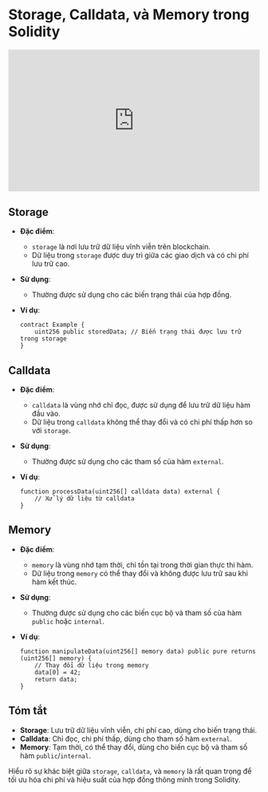 # Storage, Calldata, và Memory trong Solidity

<div style="position: relative; width: 100%; height: 0; padding-bottom: 56.25%;">
    <iframe src="https://www.youtube.com/embed/lrWSZjm8gAE?si=yewoKdflaRY4gvKo" 
            title="YouTube video player" 
            frameborder="0" 
            allow="accelerometer; autoplay; clipboard-write; encrypted-media; gyroscope; picture-in-picture; web-share" 
            referrerpolicy="strict-origin-when-cross-origin" 
            allowfullscreen 
            style="position: absolute; top: 0; left: 0; width: 100%; height: 100%;">
    </iframe>
</div>

## Storage

- **Đặc điểm**: 
  - `storage` là nơi lưu trữ dữ liệu vĩnh viễn trên blockchain.
  - Dữ liệu trong `storage` được duy trì giữa các giao dịch và có chi phí lưu trữ cao.

- **Sử dụng**: 
  - Thường được sử dụng cho các biến trạng thái của hợp đồng.

- **Ví dụ**:
  ````solidity
  contract Example {
      uint256 public storedData; // Biến trạng thái được lưu trữ trong storage
  }
  ````

## Calldata

- **Đặc điểm**: 
  - `calldata` là vùng nhớ chỉ đọc, được sử dụng để lưu trữ dữ liệu hàm đầu vào.
  - Dữ liệu trong `calldata` không thể thay đổi và có chi phí thấp hơn so với `storage`.

- **Sử dụng**: 
  - Thường được sử dụng cho các tham số của hàm `external`.

- **Ví dụ**:
  ````solidity
  function processData(uint256[] calldata data) external {
      // Xử lý dữ liệu từ calldata
  }
  ````

## Memory

- **Đặc điểm**: 
  - `memory` là vùng nhớ tạm thời, chỉ tồn tại trong thời gian thực thi hàm.
  - Dữ liệu trong `memory` có thể thay đổi và không được lưu trữ sau khi hàm kết thúc.

- **Sử dụng**: 
  - Thường được sử dụng cho các biến cục bộ và tham số của hàm `public` hoặc `internal`.

- **Ví dụ**:
  ````solidity
  function manipulateData(uint256[] memory data) public pure returns (uint256[] memory) {
      // Thay đổi dữ liệu trong memory
      data[0] = 42;
      return data;
  }
  ````

## Tóm tắt

- **Storage**: Lưu trữ dữ liệu vĩnh viễn, chi phí cao, dùng cho biến trạng thái.
- **Calldata**: Chỉ đọc, chi phí thấp, dùng cho tham số hàm `external`.
- **Memory**: Tạm thời, có thể thay đổi, dùng cho biến cục bộ và tham số hàm `public`/`internal`.

Hiểu rõ sự khác biệt giữa `storage`, `calldata`, và `memory` là rất quan trọng để tối ưu hóa chi phí và hiệu suất của hợp đồng thông minh trong Solidity.